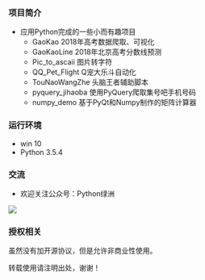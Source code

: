 ### 项目简介


* 应用Python完成的一些小而有趣项目
	* GaoKao   			2018年高考数据爬取、可视化
	* GaoKaoLine  		2018年北京高考分数线预测
	* Pic_to_ascaii 	图片转字符
	* QQ_Pet_Flight		Q宠大乐斗自动化
	* TouNaoWangZhe   	头脑王者辅助脚本
	* pyquery_jihaoba	使用PyQuery爬取集号吧手机号码
	* numpy_demo		基于PyQt和Numpy制作的矩阵计算器


### 运行环境

* win 10
* Python 3.5.4




### 交流

* 欢迎关注公众号：Python绿洲

![](https://i.imgur.com/uhBvX0N.jpg)


### 授权相关

虽然没有加开源协议，但是允许非商业性使用。

转载使用请注明出处，谢谢！


